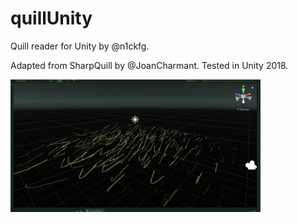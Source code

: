 # quillUnity
Quill reader for Unity by @n1ckfg.

Adapted from SharpQuill by @JoanCharmant.
Tested in Unity 2018.

<img src="./docs/demo.png" width=400>
